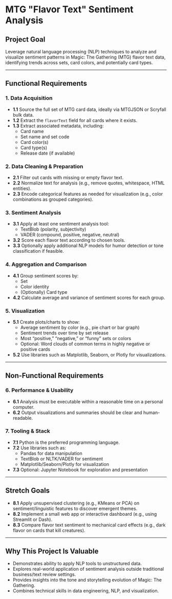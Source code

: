 # MTG "Flavor Text" Sentiment Analysis

## Project Goal  
Leverage natural language processing (NLP) techniques to analyze and visualize sentiment patterns in Magic: The Gathering (MTG) flavor text data, identifying trends across sets, card colors, and potentially card types.

---

## Functional Requirements

### 1. Data Acquisition
- **1.1** Source the full set of MTG card data, ideally via MTGJSON or Scryfall bulk data.
- **1.2** Extract the `flavorText` field for all cards where it exists.
- **1.3** Extract associated metadata, including:
  - Card name  
  - Set name and set code  
  - Card color(s)  
  - Card type(s)  
  - Release date (if available)

### 2. Data Cleaning & Preparation
- **2.1** Filter out cards with missing or empty flavor text.
- **2.2** Normalize text for analysis (e.g., remove quotes, whitespace, HTML entities).
- **2.3** Encode categorical features as needed for visualization (e.g., color combinations as grouped categories).

### 3. Sentiment Analysis
- **3.1** Apply at least one sentiment analysis tool:
  - TextBlob (polarity, subjectivity)  
  - VADER (compound, positive, negative, neutral)
- **3.2** Score each flavor text according to chosen tools.
- **3.3** Optionally apply additional NLP models for humor detection or tone classification if feasible.

### 4. Aggregation and Comparison
- **4.1** Group sentiment scores by:
  - Set  
  - Color identity  
  - (Optionally) Card type
- **4.2** Calculate average and variance of sentiment scores for each group.

### 5. Visualization
- **5.1** Create plots/charts to show:
  - Average sentiment by color (e.g., pie chart or bar graph)  
  - Sentiment trends over time by set release  
  - Most “positive,” “negative,” or “funny” sets or colors  
  - Optional: Word clouds of common terms in highly negative or positive cards
- **5.2** Use libraries such as Matplotlib, Seaborn, or Plotly for visualizations.

---

## Non-Functional Requirements

### 6. Performance & Usability
- **6.1** Analysis must be executable within a reasonable time on a personal computer.
- **6.2** Output visualizations and summaries should be clear and human-readable.

### 7. Tooling & Stack
- **7.1** Python is the preferred programming language.
- **7.2** Use libraries such as:
  - Pandas for data manipulation  
  - TextBlob or NLTK/VADER for sentiment  
  - Matplotlib/Seaborn/Plotly for visualization
- **7.3** Optional: Jupyter Notebook for exploration and presentation

---

## Stretch Goals
- **8.1** Apply unsupervised clustering (e.g., KMeans or PCA) on sentiment/linguistic features to discover emergent themes.
- **8.2** Implement a small web app or interactive dashboard (e.g., using Streamlit or Dash).
- **8.3** Compare flavor text sentiment to mechanical card effects (e.g., dark flavor on cards that kill creatures).

---

## Why This Project Is Valuable
- Demonstrates ability to apply NLP tools to unstructured data.
- Explores real-world application of sentiment analysis outside traditional business/text review settings.
- Provides insights into the tone and storytelling evolution of Magic: The Gathering.
- Combines technical skills in data engineering, NLP, and visualization.
